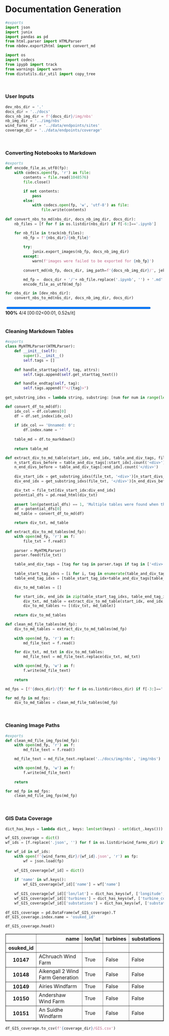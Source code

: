 # Documentation Generation



```python
#exports
import json
import junix
import pandas as pd
from html.parser import HTMLParser
from nbdev.export2html import convert_md

import os
import codecs
from ipypb import track
from warnings import warn
from distutils.dir_util import copy_tree
```

<br>

### User Inputs

```python
dev_nbs_dir = '.'
docs_dir = '../docs'
docs_nb_img_dir = f'{docs_dir}/img/nbs'
nb_img_dir = '../img/nbs'
wind_farms_dir = '../data/endpoints/sites'
coverage_dir = '../data/endpoints/coverage'
```

<br>

### Converting Notebooks to Markdown

```python
#exports
def encode_file_as_utf8(fp):
    with codecs.open(fp, 'r') as file:
        contents = file.read(1048576)
        file.close()

        if not contents:
            pass
        else:
            with codecs.open(fp, 'w', 'utf-8') as file:
                file.write(contents)
            
def convert_nbs_to_md(nbs_dir, docs_nb_img_dir, docs_dir):
    nb_files = [f for f in os.listdir(nbs_dir) if f[-6:]=='.ipynb']

    for nb_file in track(nb_files):
        nb_fp = f'{nbs_dir}/{nb_file}'
        
        try:
            junix.export_images(nb_fp, docs_nb_img_dir)
        except:
            warn(f'images were failed to be exported for {nb_fp}')
            
        convert_md(nb_fp, docs_dir, img_path=f'{docs_nb_img_dir}/', jekyll=False)

        md_fp =  docs_dir + '/'+ nb_file.replace('.ipynb', '') + '.md'
        encode_file_as_utf8(md_fp)
```

```python
for nbs_dir in [dev_nbs_dir]:
    convert_nbs_to_md(nbs_dir, docs_nb_img_dir, docs_dir)
```


<div><span class="Text-label" style="display:inline-block; overflow:hidden; white-space:nowrap; text-overflow:ellipsis; min-width:0; max-width:15ex; vertical-align:middle; text-align:right"></span>
<progress style="width:60ex" max="4" value="4" class="Progress-main"/></progress>
<span class="Progress-label"><strong>100%</strong></span>
<span class="Iteration-label">4/4</span>
<span class="Time-label">[00:02<00:01, 0.52s/it]</span></div>


<br>

### Cleaning Markdown Tables

```python
#exports
class MyHTMLParser(HTMLParser):
    def __init__(self):
        super().__init__()
        self.tags = []
    
    def handle_starttag(self, tag, attrs):
        self.tags.append(self.get_starttag_text())

    def handle_endtag(self, tag):
        self.tags.append(f"</{tag}>")
        
get_substring_idxs = lambda string, substring: [num for num in range(len(string)-len(substring)+1) if string[num:num+len(substring)]==substring]

def convert_df_to_md(df):
    idx_col = df.columns[0]
    df = df.set_index(idx_col)
    
    if idx_col == 'Unnamed: 0':
        df.index.name = ''
    
    table_md = df.to_markdown()
    
    return table_md

def extract_div_to_md_table(start_idx, end_idx, table_and_div_tags, file_txt):
    n_start_divs_before = table_and_div_tags[:start_idx].count('<div>')
    n_end_divs_before = table_and_div_tags[:end_idx].count('</div>')
    
    div_start_idx = get_substring_idxs(file_txt, '<div>')[n_start_divs_before-1]
    div_end_idx = get_substring_idxs(file_txt, '</div>')[n_end_divs_before]

    div_txt = file_txt[div_start_idx:div_end_idx]
    potential_dfs = pd.read_html(div_txt)
    
    assert len(potential_dfs) == 1, 'Multiple tables were found when there can be only one'
    df = potential_dfs[0]
    md_table = convert_df_to_md(df)

    return div_txt, md_table

def extract_div_to_md_tables(md_fp):
    with open(md_fp, 'r') as f:
        file_txt = f.read()
        
    parser = MyHTMLParser()
    parser.feed(file_txt)

    table_and_div_tags = [tag for tag in parser.tags if tag in ['<div>', '</div>', '<table border="1" class="dataframe">', '</table>']]
    
    table_start_tag_idxs = [i for i, tag in enumerate(table_and_div_tags) if tag=='<table border="1" class="dataframe">']
    table_end_tag_idxs = [table_start_tag_idx+table_and_div_tags[table_start_tag_idx:].index('</table>') for table_start_tag_idx in table_start_tag_idxs]

    div_to_md_tables = []

    for start_idx, end_idx in zip(table_start_tag_idxs, table_end_tag_idxs):
        div_txt, md_table = extract_div_to_md_table(start_idx, end_idx, table_and_div_tags, file_txt)
        div_to_md_tables += [(div_txt, md_table)]
        
    return div_to_md_tables

def clean_md_file_tables(md_fp):
    div_to_md_tables = extract_div_to_md_tables(md_fp)
    
    with open(md_fp, 'r') as f:
        md_file_text = f.read()

    for div_txt, md_txt in div_to_md_tables:
        md_file_text = md_file_text.replace(div_txt, md_txt)

    with open(md_fp, 'w') as f:
        f.write(md_file_text)
        
    return
```

```python
md_fps = [f'{docs_dir}/{f}' for f in os.listdir(docs_dir) if f[-3:]=='.md' if f!='00-documentation.md']

for md_fp in md_fps:
    div_to_md_tables = clean_md_file_tables(md_fp)
```

<br>

### Cleaning Image Paths

```python
#exports
def clean_md_file_img_fps(md_fp):
    with open(md_fp, 'r') as f:
        md_file_text = f.read()

    md_file_text = md_file_text.replace('../docs/img/nbs', 'img/nbs')

    with open(md_fp, 'w') as f:
        f.write(md_file_text)
        
    return
```

```python
for md_fp in md_fps:
    clean_md_file_img_fps(md_fp)
```

<br>

### GIS Data Coverage

```python
dict_has_keys = lambda dict_, keys: len(set(keys) - set(dict_.keys())) == 0

wf_GIS_coverage = dict()
wf_ids = [f.replace('.json', '') for f in os.listdir(wind_farms_dir) if '.json' in f]

for wf_id in wf_ids:
    with open(f'{wind_farms_dir}/{wf_id}.json', 'r') as fp:
        wf = json.load(fp)
    
    wf_GIS_coverage[wf_id] = dict()
    
    if 'name' in wf.keys():
        wf_GIS_coverage[wf_id]['name'] = wf['name']
    
    wf_GIS_coverage[wf_id]['lon/lat'] = dict_has_keys(wf, ['longitude', 'latitude'])
    wf_GIS_coverage[wf_id]['turbines'] = dict_has_keys(wf, ['turbine_coords'])
    wf_GIS_coverage[wf_id]['substations'] = dict_has_keys(wf, ['substation_coords'])
    
df_GIS_coverage = pd.DataFrame(wf_GIS_coverage).T
df_GIS_coverage.index.name = 'osuked_id'

df_GIS_coverage.head()
```




<div>
<style scoped>
    .dataframe tbody tr th:only-of-type {
        vertical-align: middle;
    }

    .dataframe tbody tr th {
        vertical-align: top;
    }

    .dataframe thead th {
        text-align: right;
    }
</style>
<table border="1" class="dataframe">
  <thead>
    <tr style="text-align: right;">
      <th></th>
      <th>name</th>
      <th>lon/lat</th>
      <th>turbines</th>
      <th>substations</th>
    </tr>
    <tr>
      <th>osuked_id</th>
      <th></th>
      <th></th>
      <th></th>
      <th></th>
    </tr>
  </thead>
  <tbody>
    <tr>
      <th>10147</th>
      <td>AChruach Wind Farm</td>
      <td>True</td>
      <td>False</td>
      <td>False</td>
    </tr>
    <tr>
      <th>10148</th>
      <td>Aikengall 2 Wind Farm Generation</td>
      <td>True</td>
      <td>False</td>
      <td>False</td>
    </tr>
    <tr>
      <th>10149</th>
      <td>Airies Windfarm</td>
      <td>True</td>
      <td>False</td>
      <td>False</td>
    </tr>
    <tr>
      <th>10150</th>
      <td>Andershaw Wind Farm</td>
      <td>True</td>
      <td>False</td>
      <td>False</td>
    </tr>
    <tr>
      <th>10151</th>
      <td>An Suidhe Windfarm</td>
      <td>True</td>
      <td>False</td>
      <td>False</td>
    </tr>
  </tbody>
</table>
</div>



```python
df_GIS_coverage.to_csv(f'{coverage_dir}/GIS.csv')
```
